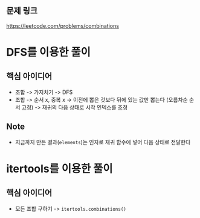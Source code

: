 ## 문제 링크
https://leetcode.com/problems/combinations

# DFS를 이용한 풀이
## 핵심 아이디어
- 조합 -> 가지치기 -> DFS
- 조합 -> 순서 x, 중복 x -> 이전에 뽑은 것보다 뒤에 있는 값만 뽑는다 (오름차순 순서 고정) -> 재귀의 다음 상태로 시작 인덱스를 조정

## Note
- 지금까지 만든 결과(`elements`)는 인자로 재귀 함수에 넣어 다음 상태로 전달한다

# itertools를 이용한 풀이
## 핵심 아이디어
- 모든 조합 구하기 -> `itertools.combinations()`